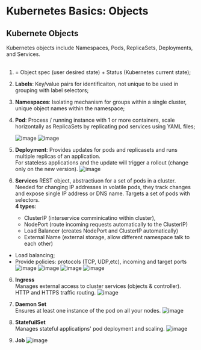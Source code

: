 # Kubernetes Basics: Objects

## Kubernete Objects
Kubernetes objects include Namespaces, Pods, ReplicaSets, Deployments, and Services. <br><br>
1. = Object spec (user desired state) + Status (Kubernetes current state);
2. **Labels**: Key/value pairs for identificaiton, not unique to be used in grouping with label selectors;
3. **Namespaces**: Isolating mechanism for groups within a single cluster, unique object names within the namespace;
4. **Pod**: Process / running instance with 1 or more containers, scale horizontally as ReplicaSets by replicating pod services using YAML files;

   ![image](https://github.com/PsyDak-Meng/Online_Certificates/assets/105434864/6942537a-bd45-4fd1-9932-3d70471f5024)
     ![image](https://github.com/PsyDak-Meng/Online_Certificates/assets/105434864/5a0a9543-c407-4d52-a5d3-5fb440b0941a)
5. **Deployment**: Provides updates for pods and replicasets and runs multiple replicas of an application.<br>
For stateless applications and the update will trigger a rollout (change only on the new version).
![image](https://github.com/PsyDak-Meng/Online_Certificates/assets/105434864/f55d559c-a1a4-4b3e-b9a0-e13135791bd8)

6. **Services**
REST object, abstractiuon for a set of pods in a cluster. Needed for changing IP addresses in volatile pods, they track changes and expose single IP address or DNS name. Targets a set of pods with selectors.<br>
**4 types**:
   - ClusterIP (interservice comminicatino within cluster),
   - NodePort (route incoming requests automatically to the ClusterIP)
   - Load Balancer (creates NodePort and ClusterIP automatically)
   - External Name (external storage, allow different namespace talk to each other)
- Load balancing;
- Provide policies: protocols (TCP, UDP,etc), incoming and target ports
![image](https://github.com/PsyDak-Meng/Online_Certificates/assets/105434864/05f4142b-9653-47d8-8fc5-5f2be8ca12ca)
![image](https://github.com/PsyDak-Meng/Online_Certificates/assets/105434864/65ce72a2-37e9-41c3-acaa-6c34a36645fa)
![image](https://github.com/PsyDak-Meng/Online_Certificates/assets/105434864/7e3298c0-6755-4c53-9efe-da1d0e6574d2)
![image](https://github.com/PsyDak-Meng/Online_Certificates/assets/105434864/d78c0077-0b0a-4bd2-9fa7-019621408503)

6. **Ingress** <br>
Manages external access to cluster services (objects & controller). HTTP and HTTPS traffic routing.
![image](https://github.com/PsyDak-Meng/Online_Certificates/assets/105434864/3d45b53d-5c6d-4967-8385-b1c26ab61c68)

8. **Daemon Set**<br>
Ensures at least one instance of the pod on all your nodes.
![image](https://github.com/PsyDak-Meng/Online_Certificates/assets/105434864/d7c349de-3c9c-43a1-a7ac-07ae36e4834c)

9. **StatefuilSet**<br>
Manages stateful applicatipns' pod deployment and scaling.
![image](https://github.com/PsyDak-Meng/Online_Certificates/assets/105434864/c5d048c8-7588-4902-bfc1-f5452121ca31)

10. **Job**
![image](https://github.com/PsyDak-Meng/Online_Certificates/assets/105434864/5c51c946-73a8-4447-bfbb-edbd0193ea87)
